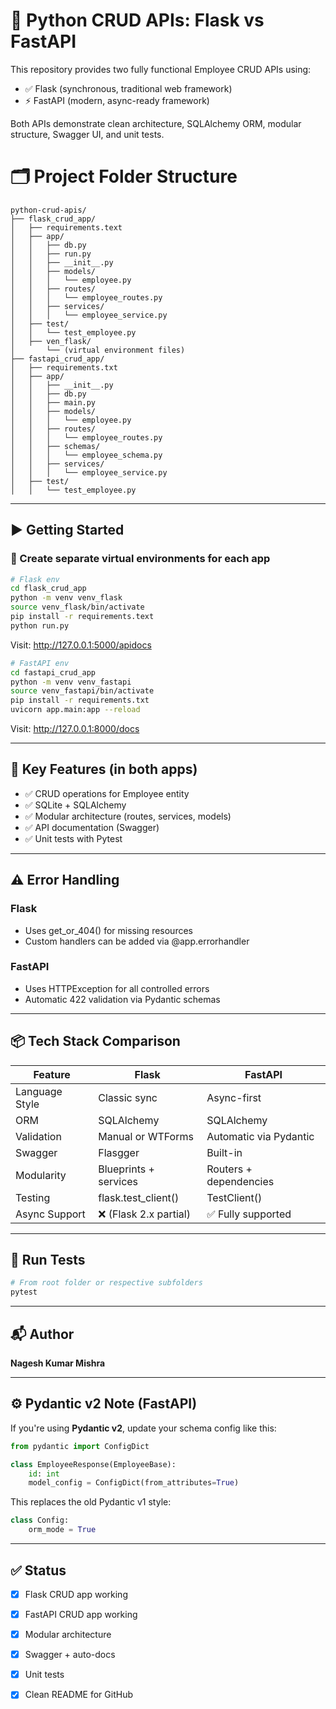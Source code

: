 
# 🧰 Python CRUD APIs: Flask vs FastAPI

This repository provides two fully functional Employee CRUD APIs using:

- ✅ Flask (synchronous, traditional web framework)
- ⚡ FastAPI (modern, async-ready framework)

Both APIs demonstrate clean architecture, SQLAlchemy ORM, modular structure, Swagger UI, and unit tests.


# 🗂️ Project Folder Structure

```
python-crud-apis/
├── flask_crud_app/
│   ├── requirements.text
│   ├── app/
│   │   ├── db.py
│   │   ├── run.py
│   │   ├── __init__.py
│   │   ├── models/
│   │   │   └── employee.py
│   │   ├── routes/
│   │   │   └── employee_routes.py
│   │   ├── services/
│   │   │   └── employee_service.py
│   ├── test/
│   │   └── test_employee.py
│   ├── ven_flask/
│       └── (virtual environment files)
├── fastapi_crud_app/
│   ├── requirements.txt
│   ├── app/
│   │   ├── __init__.py
│   │   ├── db.py
│   │   ├── main.py
│   │   ├── models/
│   │   │   └── employee.py
│   │   ├── routes/
│   │   │   └── employee_routes.py
│   │   ├── schemas/
│   │   │   └── employee_schema.py
│   │   ├── services/
│   │   │   └── employee_service.py
│   ├── test/
│   │   └── test_employee.py
```


---

## ▶️ Getting Started

### 🐍 Create separate virtual environments for each app

```bash
# Flask env
cd flask_crud_app
python -m venv venv_flask
source venv_flask/bin/activate
pip install -r requirements.text
python run.py
```

Visit: http://127.0.0.1:5000/apidocs

```bash
# FastAPI env
cd fastapi_crud_app
python -m venv venv_fastapi
source venv_fastapi/bin/activate
pip install -r requirements.txt
uvicorn app.main:app --reload
```

Visit: http://127.0.0.1:8000/docs

---

## 🧠 Key Features (in both apps)

- ✅ CRUD operations for Employee entity
- ✅ SQLite + SQLAlchemy
- ✅ Modular architecture (routes, services, models)
- ✅ API documentation (Swagger)
- ✅ Unit tests with Pytest

---

## ⚠️ Error Handling

### Flask
- Uses get_or_404() for missing resources
- Custom handlers can be added via @app.errorhandler

### FastAPI
- Uses HTTPException for all controlled errors
- Automatic 422 validation via Pydantic schemas

---

## 📦 Tech Stack Comparison

| Feature             | Flask                           | FastAPI                       |
|---------------------|----------------------------------|-------------------------------|
| Language Style      | Classic sync                    | Async-first                   |
| ORM                 | SQLAlchemy                      | SQLAlchemy                    |
| Validation          | Manual or WTForms               | Automatic via Pydantic        |
| Swagger             | Flasgger                        | Built-in                      |
| Modularity          | Blueprints + services           | Routers + dependencies        |
| Testing             | flask.test_client()             | TestClient()                  |
| Async Support       | ❌ (Flask 2.x partial)          | ✅ Fully supported             |

---

## 🧪 Run Tests

```bash
# From root folder or respective subfolders
pytest
```

---

## 📬 Author

**Nagesh Kumar Mishra**  

---

## ⚙️ Pydantic v2 Note (FastAPI)

If you're using **Pydantic v2**, update your schema config like this:

```python
from pydantic import ConfigDict

class EmployeeResponse(EmployeeBase):
    id: int
    model_config = ConfigDict(from_attributes=True)
```

This replaces the old Pydantic v1 style:

```python
class Config:
    orm_mode = True
```

---

## ✅ Status

- [x] Flask CRUD app working
- [x] FastAPI CRUD app working
- [x] Modular architecture
- [x] Swagger + auto-docs
- [x] Unit tests
- [x] Clean README for GitHub

